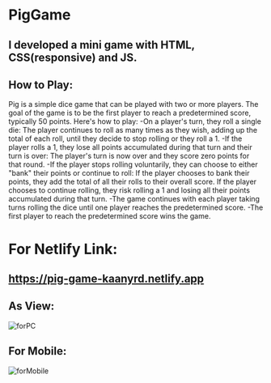 # PigGame
## I developed a mini game with HTML, CSS(responsive) and JS.
## How to Play: 
Pig is a simple dice game that can be played with two or more players. The goal of the game is to be the first player to reach a predetermined score, typically 50 points. Here's how to play:
-On a player's turn, they roll a single die: The player continues to roll as many times as they wish, adding up the total of each roll, until they decide to stop rolling or they roll a 1.
-If the player rolls a 1, they lose all points accumulated during that turn and their turn is over: The player's turn is now over and they score zero points for that round.
-If the player stops rolling voluntarily, they can choose to either "bank" their points or continue to roll: If the player chooses to bank their points, they add the total of all their rolls to their overall score. If the player chooses to continue rolling, they risk rolling a 1 and losing all their points accumulated during that turn.
-The game continues with each player taking turns rolling the dice until one player reaches the predetermined score.
-The first player to reach the predetermined score wins the game.
# For Netlify Link:
## https://pig-game-kaanyrd.netlify.app
## As View:
![forPC](https://user-images.githubusercontent.com/59180837/221331723-9bf36312-bdef-4b9e-9a9c-9bc32acf3ca0.png)
## For Mobile:
![forMobile](https://user-images.githubusercontent.com/59180837/221331737-82182d29-21f2-4e48-8211-16f1aa81b633.png)
